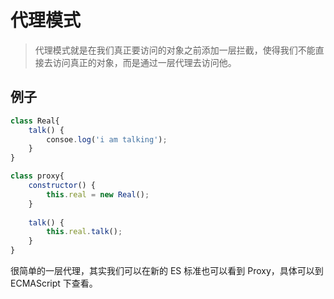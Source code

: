 # 代理模式

> 代理模式就是在我们真正要访问的对象之前添加一层拦截，使得我们不能直接去访问真正的对象，而是通过一层代理去访问他。

## 例子

```js
class Real{
    talk() {
        consoe.log('i am talking');
    }
}

class proxy{
    constructor() {
        this.real = new Real();
    }
    
    talk() {
        this.real.talk();
    }
}
```

很简单的一层代理，其实我们可以在新的 ES 标准也可以看到 Proxy，具体可以到 ECMAScript 下查看。
